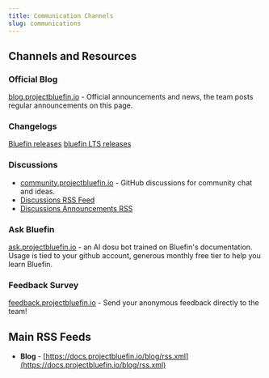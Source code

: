```yaml
---
title: Communication Channels
slug: communications
---
```


## Channels and Resources

### Official Blog

[blog.projectbluefin.io](https://blog.projectbluefin.io/) - Official announcements and news, the team posts regular announcements on this page.

### Changelogs

[Bluefin releases](https://github.com/ublue-os/bluefin/releases.atom)
[bluefin LTS releases](https://github.com/ublue-os/bluefin-lts/releases.atom)

### Discussions

- [community.projectbluefin.io](https://community.projectbluefin.io) - GitHub discussions for community chat and ideas.
- [Discussions RSS Feed](https://github.com/ublue-os/bluefin/discussions.atom)
- [Discussions Announcements RSS](https://github.com/ublue-os/bluefin/discussions.atom?discussions_q=is%3Aopen+label%3Aannouncements)

### Ask Bluefin

[ask.projectbluefin.io](https://ask.projectbluefin.io) - an AI dosu bot trained on Bluefin's documentation. Usage is tied to your github account, generous monthly free tier to help you learn Bluefin.

### Feedback Survey

[feedback.projectbluefin.io](https://feedback.projectbluefin.io) - Send your anonymous feedback directly to the team!

## Main RSS Feeds

- **Blog** - [https://docs.projectbluefin.io/blog/rss.xml](https://docs.projectbluefin.io/blog/rss.xml)
